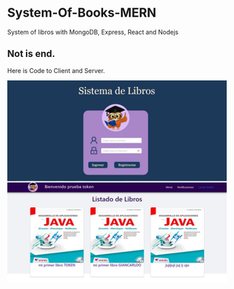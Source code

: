 # System-Of-Books-MERN
System of libros with MongoDB, Express, React and Nodejs
## Not is end.
Here is Code to Client and Server.

![imgOne](https://github.com/giancarloGC/System-Of-Books-MERN/blob/master/doc/login.JPG)
![imgOne](https://github.com/giancarloGC/System-Of-Books-MERN/blob/master/doc/listaallbooks.JPG)
